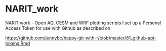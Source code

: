 # NARIT_work
NARIT work - Open AQ, CESM and WRF plotting scripts
I set up a Personal Access Token for use with Github as described on 

https://github.com/jennybc/happy-git-with-r/blob/master/81_github-api-tokens.Rmd


